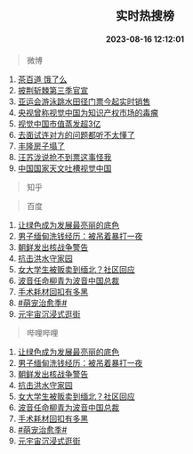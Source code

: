 <div align="center"><h2>实时热搜榜</h2><h4>2023-08-16 12:12:01</h4></div>

> 微博  

1. [茶百道 饿了么](https://s.weibo.com/weibo?q=%E8%8C%B6%E7%99%BE%E9%81%93%20%E9%A5%BF%E4%BA%86%E4%B9%88&t=31&band_rank=1&Refer=top)<br />
2. [披荆斩棘第三季官宣](https://s.weibo.com/weibo?q=%23%E6%8A%AB%E8%8D%86%E6%96%A9%E6%A3%98%E7%AC%AC%E4%B8%89%E5%AD%A3%E5%AE%98%E5%AE%A3%23&t=31&band_rank=2&Refer=top)<br />
3. [亚运会游泳跳水田径门票今起实时销售](https://s.weibo.com/weibo?q=%23%E4%BA%9A%E8%BF%90%E4%BC%9A%E6%B8%B8%E6%B3%B3%E8%B7%B3%E6%B0%B4%E7%94%B0%E5%BE%84%E9%97%A8%E7%A5%A8%E4%BB%8A%E8%B5%B7%E5%AE%9E%E6%97%B6%E9%94%80%E5%94%AE%23&t=31&band_rank=3&Refer=top)<br />
4. [央视曾称视觉中国为知识产权市场的毒瘤](https://s.weibo.com/weibo?q=%23%E5%A4%AE%E8%A7%86%E6%9B%BE%E7%A7%B0%E8%A7%86%E8%A7%89%E4%B8%AD%E5%9B%BD%E4%B8%BA%E7%9F%A5%E8%AF%86%E4%BA%A7%E6%9D%83%E5%B8%82%E5%9C%BA%E7%9A%84%E6%AF%92%E7%98%A4%23&t=31&band_rank=4&Refer=top)<br />
5. [视觉中国市值蒸发超3亿](https://s.weibo.com/weibo?q=%23%E8%A7%86%E8%A7%89%E4%B8%AD%E5%9B%BD%E5%B8%82%E5%80%BC%E8%92%B8%E5%8F%91%E8%B6%853%E4%BA%BF%23&t=31&band_rank=5&Refer=top)<br />
6. [去面试连对方的问题都听不太懂了](https://s.weibo.com/weibo?q=%E5%8E%BB%E9%9D%A2%E8%AF%95%E8%BF%9E%E5%AF%B9%E6%96%B9%E7%9A%84%E9%97%AE%E9%A2%98%E9%83%BD%E5%90%AC%E4%B8%8D%E5%A4%AA%E6%87%82%E4%BA%86&t=31&band_rank=6&Refer=top)<br />
7. [丰隆房子塌了](https://s.weibo.com/weibo?q=%23%E4%B8%B0%E9%9A%86%E6%88%BF%E5%AD%90%E5%A1%8C%E4%BA%86%23&t=31&band_rank=7&Refer=top)<br />
8. [汪苏泷说抢不到票这事怪我](https://s.weibo.com/weibo?q=%23%E6%B1%AA%E8%8B%8F%E6%B3%B7%E8%AF%B4%E6%8A%A2%E4%B8%8D%E5%88%B0%E7%A5%A8%E8%BF%99%E4%BA%8B%E6%80%AA%E6%88%91%23&t=31&band_rank=8&Refer=top)<br />
9. [中国国家天文吐槽视觉中国](https://s.weibo.com/weibo?q=%23%E4%B8%AD%E5%9B%BD%E5%9B%BD%E5%AE%B6%E5%A4%A9%E6%96%87%E5%90%90%E6%A7%BD%E8%A7%86%E8%A7%89%E4%B8%AD%E5%9B%BD%23&t=31&band_rank=9&Refer=top)<br />

> 知乎  


> 百度  

1. [让绿色成为发展最亮丽的底色](https://www.baidu.com/s?wd=%E8%AE%A9%E7%BB%BF%E8%89%B2%E6%88%90%E4%B8%BA%E5%8F%91%E5%B1%95%E6%9C%80%E4%BA%AE%E4%B8%BD%E7%9A%84%E5%BA%95%E8%89%B2&sa=fyb_news&rsv_dl=fyb_news)<br />
2. [男子缅甸洗钱经历：被吊着暴打一夜](https://www.baidu.com/s?wd=%E7%94%B7%E5%AD%90%E7%BC%85%E7%94%B8%E6%B4%97%E9%92%B1%E7%BB%8F%E5%8E%86%EF%BC%9A%E8%A2%AB%E5%90%8A%E7%9D%80%E6%9A%B4%E6%89%93%E4%B8%80%E5%A4%9C&sa=fyb_news&rsv_dl=fyb_news)<br />
3. [朝鲜发出核战争警告](https://www.baidu.com/s?wd=%E6%9C%9D%E9%B2%9C%E5%8F%91%E5%87%BA%E6%A0%B8%E6%88%98%E4%BA%89%E8%AD%A6%E5%91%8A&sa=fyb_news&rsv_dl=fyb_news)<br />
4. [抗击洪水守家园](https://www.baidu.com/s?wd=%E6%8A%97%E5%87%BB%E6%B4%AA%E6%B0%B4%E5%AE%88%E5%AE%B6%E5%9B%AD&sa=fyb_news&rsv_dl=fyb_news)<br />
5. [女大学生被贩卖到缅北？社区回应](https://www.baidu.com/s?wd=%E5%A5%B3%E5%A4%A7%E5%AD%A6%E7%94%9F%E8%A2%AB%E8%B4%A9%E5%8D%96%E5%88%B0%E7%BC%85%E5%8C%97%EF%BC%9F%E7%A4%BE%E5%8C%BA%E5%9B%9E%E5%BA%94&sa=fyb_news&rsv_dl=fyb_news)<br />
6. [波音任命柳青为波音中国总裁](https://www.baidu.com/s?wd=%E6%B3%A2%E9%9F%B3%E4%BB%BB%E5%91%BD%E6%9F%B3%E9%9D%92%E4%B8%BA%E6%B3%A2%E9%9F%B3%E4%B8%AD%E5%9B%BD%E6%80%BB%E8%A3%81&sa=fyb_news&rsv_dl=fyb_news)<br />
7. [手术耗材回扣有多黑](https://www.baidu.com/s?wd=%E6%89%8B%E6%9C%AF%E8%80%97%E6%9D%90%E5%9B%9E%E6%89%A3%E6%9C%89%E5%A4%9A%E9%BB%91&sa=fyb_news&rsv_dl=fyb_news)<br />
8. [#萌宠治愈季#](https://www.baidu.com/s?wd=%23%E8%90%8C%E5%AE%A0%E6%B2%BB%E6%84%88%E5%AD%A3%23&sa=fyb_news&rsv_dl=fyb_news)<br />
9. [元宇宙沉浸式逛街](https://www.baidu.com/s?wd=%E5%85%83%E5%AE%87%E5%AE%99%E6%B2%89%E6%B5%B8%E5%BC%8F%E9%80%9B%E8%A1%97&sa=fyb_news&rsv_dl=fyb_news)<br />

> 哔哩哔哩  

1. [让绿色成为发展最亮丽的底色](https://www.baidu.com/s?wd=%E8%AE%A9%E7%BB%BF%E8%89%B2%E6%88%90%E4%B8%BA%E5%8F%91%E5%B1%95%E6%9C%80%E4%BA%AE%E4%B8%BD%E7%9A%84%E5%BA%95%E8%89%B2&sa=fyb_news&rsv_dl=fyb_news)<br />
2. [男子缅甸洗钱经历：被吊着暴打一夜](https://www.baidu.com/s?wd=%E7%94%B7%E5%AD%90%E7%BC%85%E7%94%B8%E6%B4%97%E9%92%B1%E7%BB%8F%E5%8E%86%EF%BC%9A%E8%A2%AB%E5%90%8A%E7%9D%80%E6%9A%B4%E6%89%93%E4%B8%80%E5%A4%9C&sa=fyb_news&rsv_dl=fyb_news)<br />
3. [朝鲜发出核战争警告](https://www.baidu.com/s?wd=%E6%9C%9D%E9%B2%9C%E5%8F%91%E5%87%BA%E6%A0%B8%E6%88%98%E4%BA%89%E8%AD%A6%E5%91%8A&sa=fyb_news&rsv_dl=fyb_news)<br />
4. [抗击洪水守家园](https://www.baidu.com/s?wd=%E6%8A%97%E5%87%BB%E6%B4%AA%E6%B0%B4%E5%AE%88%E5%AE%B6%E5%9B%AD&sa=fyb_news&rsv_dl=fyb_news)<br />
5. [女大学生被贩卖到缅北？社区回应](https://www.baidu.com/s?wd=%E5%A5%B3%E5%A4%A7%E5%AD%A6%E7%94%9F%E8%A2%AB%E8%B4%A9%E5%8D%96%E5%88%B0%E7%BC%85%E5%8C%97%EF%BC%9F%E7%A4%BE%E5%8C%BA%E5%9B%9E%E5%BA%94&sa=fyb_news&rsv_dl=fyb_news)<br />
6. [波音任命柳青为波音中国总裁](https://www.baidu.com/s?wd=%E6%B3%A2%E9%9F%B3%E4%BB%BB%E5%91%BD%E6%9F%B3%E9%9D%92%E4%B8%BA%E6%B3%A2%E9%9F%B3%E4%B8%AD%E5%9B%BD%E6%80%BB%E8%A3%81&sa=fyb_news&rsv_dl=fyb_news)<br />
7. [手术耗材回扣有多黑](https://www.baidu.com/s?wd=%E6%89%8B%E6%9C%AF%E8%80%97%E6%9D%90%E5%9B%9E%E6%89%A3%E6%9C%89%E5%A4%9A%E9%BB%91&sa=fyb_news&rsv_dl=fyb_news)<br />
8. [#萌宠治愈季#](https://www.baidu.com/s?wd=%23%E8%90%8C%E5%AE%A0%E6%B2%BB%E6%84%88%E5%AD%A3%23&sa=fyb_news&rsv_dl=fyb_news)<br />
9. [元宇宙沉浸式逛街](https://www.baidu.com/s?wd=%E5%85%83%E5%AE%87%E5%AE%99%E6%B2%89%E6%B5%B8%E5%BC%8F%E9%80%9B%E8%A1%97&sa=fyb_news&rsv_dl=fyb_news)<br />
